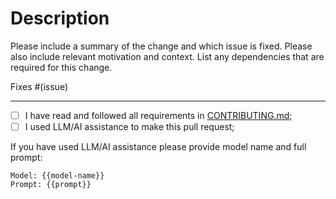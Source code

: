 # Description

Please include a summary of the change and which issue is fixed. Please also include relevant motivation and context. List any dependencies that are required for this change.

Fixes #(issue)

---

- [ ] I have read and followed all requirements in [CONTRIBUTING.md](https://github.com/ozontech/seq-db/blob/main/.github/CONTRIBUTING.md);
- [ ] I used LLM/AI assistance to make this pull request;

If you have used LLM/AI assistance please provide model name and full prompt:

```
Model: {{model-name}}
Prompt: {{prompt}}
```
